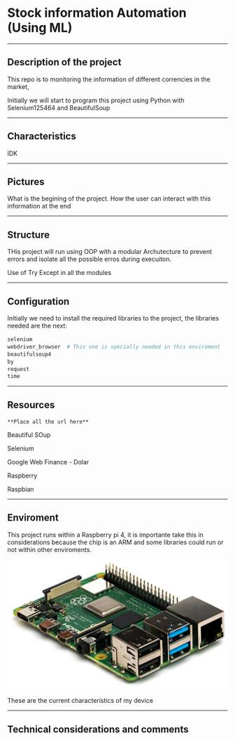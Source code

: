 # Stock information Automation (Using ML)

***
## Description of the project

This repo is to monitoring the information of different correncies in the market, 

Initially we will start to program this project using Python with Selenium125464
and BeautifulSoup


***
## Characteristics
IDK



***
## Pictures
What is the begining of the project.
How the user can interact with this information at the end



***
## Structure
THis project will run using OOP with a modular Archutecture to prevent errors and isolate all the possible erros during execuiton.

Use of Try Except in all the modules


***
## Configuration

Initially we need to install the required libraries to the project, the libraries needed are the next: 

```python
selenium
webdriver_browser  # This one is specially needed in this enviroment
beautifulsoup4
by
request
time
```

***
## Resources
	**Place all the url here**
Beautiful SOup

Selenium

Google Web Finance - Dolar

Raspberry

Raspbian 




***
## Enviroment
This project runs within a Raspberry pi 4, it is importante take this in considerations because the chip is an ARM and some libraries could run or not within other enviroments. 

![Raspberru pi](./images/RASPBERRY.jpg)


These are the current characteristics of my device


***
## Technical considerations and comments


